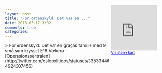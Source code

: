 ```yaml
---
layout: post
title: "For ordenskyld: Det var en ..."
date: 2013-05-17 3:02
comments: true
categories: 
---
```

<div style="float:right; margin:5px; position:relative;top:-130px;"><iframe width="150" height="150" frameborder="0" scrolling="no" marginheight="0" marginwidth="0" src="http://maps.google.com/maps?q=E18,+Oslo&hl=no&t=m&z=14&output=embed&iwloc=&"></iframe><br/><small><a href="http://maps.google.com/maps?q=E18,+Oslo&hl=no&t=m&z=14&source=embed&iwloc=A" style="color:#0000FF;text-align:left" target="_new">Vis st&oslash;rre kart</a></small></div>
> For ordenskyld: Det var en grågås familie med 9 små som krysset E18 Vækerø
- [Operasjonssentralen](http://twitter.com/oslopolitiops/statuses/335334464924307456)
